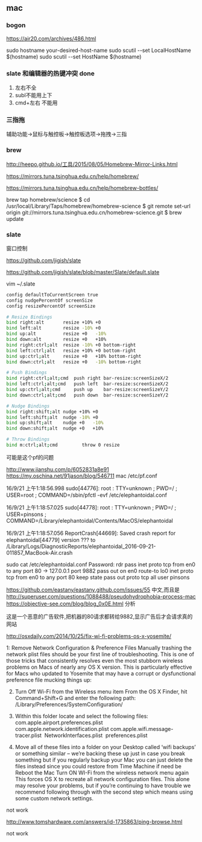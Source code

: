 


mac
----


### bogon

https://air20.com/archives/486.html

sudo hostname your-desired-host-name
sudo scutil --set LocalHostName $(hostname)
sudo scutil --set HostName $(hostname)

### slate 和编辑器的热键冲突 done

1. 左右不全 
2. subl不能用上下
3. cmd+左右 不能用

### 三指拖 

辅助功能->鼠标与触控板->触控板选项->拖拽->三指

### brew 

http://heepo.github.io/工具/2015/08/05/Homebrew-Mirror-Links.html

https://mirrors.tuna.tsinghua.edu.cn/help/homebrew/

https://mirrors.tuna.tsinghua.edu.cn/help/homebrew-bottles/


brew tap homebrew/science
$ cd /usr/local/Library/Taps/homebrew/homebrew-science
$ git remote set-url origin git://mirrors.tuna.tsinghua.edu.cn/homebrew-science.git
$ brew update


### slate


窗口控制 

https://github.com/jigish/slate

https://github.com/jigish/slate/blob/master/Slate/default.slate

vim ~/.slate

```bash
config defaultToCurrentScreen true
config nudgePercentOf screenSize
config resizePercentOf screenSize

# Resize Bindings
bind right:alt       resize +10% +0
bind left:alt        resize -10% +0
bind up:alt          resize +0   -10%
bind down:alt        resize +0   +10%
bind right:ctrl;alt  resize -10% +0 bottom-right
bind left:ctrl;alt   resize +10% +0 bottom-right
bind up:ctrl;alt     resize +0   +10% bottom-right
bind down:ctrl;alt   resize +0   -10% bottom-right

# Push Bindings
bind right:ctrl;alt;cmd  push right bar-resize:screenSizeX/2
bind left:ctrl;alt;cmd   push left  bar-resize:screenSizeX/2
bind up:ctrl;alt;cmd     push up    bar-resize:screenSizeY/2
bind down:ctrl;alt;cmd   push down  bar-resize:screenSizeY/2

# Nudge Bindings
bind right:shift;alt nudge +10% +0
bind left:shift;alt  nudge -10% +0
bind up:shift;alt    nudge +0   -10%
bind down:shift;alt  nudge +0   +10%

# Throw Bindings
bind m:ctrl;alt;cmd         throw 0 resize
```



可能是这个pf的问题

http://www.jianshu.com/p/6052831a8e91
https://my.oschina.net/91jason/blog/546711
mac /etc/pf.conf

16/9/21 上午1:18:56.998 sudo[44776]:     root : TTY=unknown ; PWD=/ ; USER=root ; COMMAND=/sbin/pfctl -evf /etc/elephantoidal.conf

16/9/21 上午1:18:57.025 sudo[44778]:     root : TTY=unknown ; PWD=/ ; USER=pinsons ; COMMAND=/Library/elephantoidal/Contents/MacOS/elephantoidal

16/9/21 上午1:18:57.056 ReportCrash[44669]: Saved crash report for elephantoidal[44779] version ??? to /Library/Logs/DiagnosticReports/elephantoidal_2016-09-21-011857_MacBook-Air.crash


sudo cat /etc/elephantoidal.conf
Password:
rdr pass inet proto tcp from en0 to any port 80 -> 127.0.0.1 port 9882
pass out on en0 route-to lo0  inet proto tcp from en0 to any port 80 keep state
pass out proto tcp all user pinsons

https://github.com/eastany/eastany.github.com/issues/55  中文,而且是
http://superuser.com/questions/1088488/pseudohydrophobia-process-mac
https://objective-see.com/blog/blog_0x0E.html 分析

这是一个恶意的广告软件,把机器的80请求都转给9882,显示广告后才会请求真的网站



http://osxdaily.com/2014/10/25/fix-wi-fi-problems-os-x-yosemite/


1: Remove Network Configuration & Preference Files
Manually trashing the network plist files should be your first line of troubleshooting. This is one of those tricks that consistently resolves even the most stubborn wireless problems on Macs of nearly any OS X version. This is particularly effective for Macs who updated to Yosemite that may have a corrupt or dysfunctional preference file mucking things up:

2. Turn Off Wi-Fi from the Wireless menu item
From the OS X Finder, hit Command+Shift+G and enter the following path:
/Library/Preferences/SystemConfiguration/


3. Within this folder locate and select the following files:
com.apple.airport.preferences.plist
 com.apple.network.identification.plist
com.apple.wifi.message-tracer.plist 
NetworkInterfaces.plist 
preferences.plist

4. Move all of these files into a folder on your Desktop called ‘wifi backups’ or something similar – we’re backing these up just in case you break something but if you regularly backup your Mac you can just delete the files instead since you could restore from Time Machine if need be
Reboot the Mac
Turn ON WI-Fi from the wireless network menu again
This forces OS X to recreate all network configuration files. This alone may resolve your problems, but if you’re continuing to have trouble we recommend following through with the second step which means using some custom network settings.

not work

http://www.tomshardware.com/answers/id-1735863/ping-browse.html


not work

